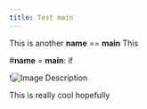 ```yaml
---
title: Test main
---
```

This is another __name__ == __main__
This

#__name__ = __main__:
if 

!![Image Description](/images/Pasted%20image%2020250125212132.png)

This is really cool hopefully